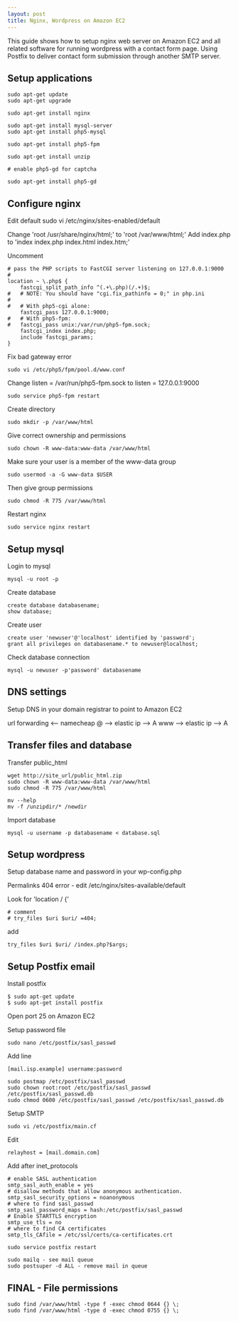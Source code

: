 ```yaml
---
layout: post
title: Nginx, Wordpress on Amazon EC2
---
```


This guide shows how to setup nginx web server on Amazon EC2 and all related software for running wordpress with a contact form page. Using Postfix to deliver contact form submission through another SMTP server.

## Setup applications

    sudo apt-get update
    sudo apt-get upgrade

    sudo apt-get install nginx

    sudo apt-get install mysql-server
    sudo apt-get install php5-mysql

    sudo apt-get install php5-fpm

    sudo apt-get install unzip

<!-- sudo apt-get install php5-mcrypt -->

    # enable php5-gd for captcha
<!-- sudo /etc/init.d/php5-fpm restart -->
    sudo apt-get install php5-gd

## Configure nginx
<!-- error logs - /var/log/nginx -->

Edit default
    sudo vi /etc/nginx/sites-enabled/default

Change 'root /usr/share/nginx/html;' to 'root /var/www/html;'
Add index.php to 'index index.php index.html index.htm;'

Uncomment

    # pass the PHP scripts to FastCGI server listening on 127.0.0.1:9000
    #
    location ~ \.php$ {
        fastcgi_split_path_info ^(.+\.php)(/.+)$;
    #   # NOTE: You should have "cgi.fix_pathinfo = 0;" in php.ini
    #
    #   # With php5-cgi alone:
        fastcgi_pass 127.0.0.1:9000;
    #   # With php5-fpm:
    #   fastcgi_pass unix:/var/run/php5-fpm.sock;
        fastcgi_index index.php;
        include fastcgi_params;
    }

Fix bad gateway error

    sudo vi /etc/php5/fpm/pool.d/www.conf

Change listen = /var/run/php5-fpm.sock to listen = 127.0.0.1:9000

    sudo service php5-fpm restart

Create directory
    
    sudo mkdir -p /var/www/html

Give correct ownership and permissions
<!-- check by ls -la in the directory -->

    sudo chown -R www-data:www-data /var/www/html

Make sure your user is a member of the www-data group
<!-- check by groups user -->

    sudo usermod -a -G www-data $USER

Then give group permissions

    sudo chmod -R 775 /var/www/html

Restart nginx

    sudo service nginx restart

## Setup mysql

Login to mysql

    mysql -u root -p

Create database

    create database databasename;
    show database;

Create user

    create user 'newuser'@'localhost' identified by 'password';
    grant all privileges on databasename.* to newuser@localhost;

Check database connection
<!-- type exit; to logout if logged in -->

    mysql -u newuser -p'password' databasename

## DNS settings

Setup DNS in your domain registrar to point to Amazon EC2

url forwarding <-- namecheap
@ --> elastic ip --> A
www --> elastic ip --> A

## Transfer files and database

Transfer public_html
<!-- zip oldsite public_html, move zip file to newsite public_html dir -->

    wget http://site_url/public_html.zip
    sudo chown -R www-data:www-data /var/www/html
    sudo chmod -R 775 /var/www/html

<!-- move dir -->

    mv --help
    mv -f /unzipdir/* /newdir

Import database

    mysql -u username -p databasename < database.sql

## Setup wordpress

Setup database name and password in your wp-config.php

Permalinks 404 error - edit /etc/nginx/sites-available/default

Look for 'location / {'
    
    # comment
    # try_files $uri $uri/ =404;

add

    try_files $uri $uri/ /index.php?$args;

## Setup Postfix email
<!-- for wordpress wp_mail to work -->
<!-- For this function to work, the settings SMTP and smtp_port (default: 25) need to be set in your php.ini file. -->

Install postfix

    $ sudo apt-get update
    $ sudo apt-get install postfix

Open port 25 on Amazon EC2

Setup password file

    sudo nano /etc/postfix/sasl_passwd

Add line

    [mail.isp.example] username:password

    sudo postmap /etc/postfix/sasl_passwd
    sudo chown root:root /etc/postfix/sasl_passwd /etc/postfix/sasl_passwd.db
    sudo chmod 0600 /etc/postfix/sasl_passwd /etc/postfix/sasl_passwd.db

Setup SMTP

    sudo vi /etc/postfix/main.cf

Edit

    relayhost = [mail.domain.com]

Add after inet_protocols

    # enable SASL authentication
    smtp_sasl_auth_enable = yes
    # disallow methods that allow anonymous authentication.
    smtp_sasl_security_options = noanonymous
    # where to find sasl_passwd
    smtp_sasl_password_maps = hash:/etc/postfix/sasl_passwd
    # Enable STARTTLS encryption
    smtp_use_tls = no
    # where to find CA certificates
    smtp_tls_CAfile = /etc/ssl/certs/ca-certificates.crt

    sudo service postfix restart

    sudo mailq - see mail queue
    sudo postsuper -d ALL - remove mail in queue

## FINAL - File permissions 

    sudo find /var/www/html -type f -exec chmod 0644 {} \;
    sudo find /var/www/html -type d -exec chmod 0755 {} \;


